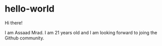 # hello-world

Hi there!

I am Assaad Mrad. I am 21 years old and I am looking forward to joing the Github community.
